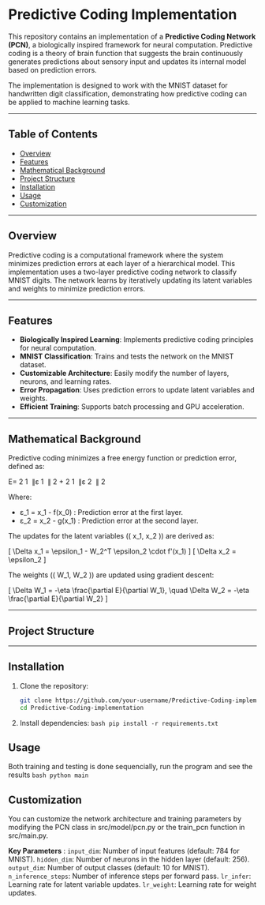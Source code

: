 # Predictive Coding Implementation

This repository contains an implementation of a **Predictive Coding Network (PCN)**, a biologically inspired framework for neural computation. Predictive coding is a theory of brain function that suggests the brain continuously generates predictions about sensory input and updates its internal model based on prediction errors.

The implementation is designed to work with the MNIST dataset for handwritten digit classification, demonstrating how predictive coding can be applied to machine learning tasks.

---

## Table of Contents
- [Overview](#overview)
- [Features](#features)
- [Mathematical Background](#mathematical-background)
- [Project Structure](#project-structure)
- [Installation](#installation)
- [Usage](#usage)
- [Customization](#customization)


---

## Overview

Predictive coding is a computational framework where the system minimizes prediction errors at each layer of a hierarchical model. This implementation uses a two-layer predictive coding network to classify MNIST digits. The network learns by iteratively updating its latent variables and weights to minimize prediction errors.

---

## Features

- **Biologically Inspired Learning**: Implements predictive coding principles for neural computation.
- **MNIST Classification**: Trains and tests the network on the MNIST dataset.
- **Customizable Architecture**: Easily modify the number of layers, neurons, and learning rates.
- **Error Propagation**: Uses prediction errors to update latent variables and weights.
- **Efficient Training**: Supports batch processing and GPU acceleration.

---

## Mathematical Background

Predictive coding minimizes a free energy function or prediction error, defined as:

E= 
2
1
​
 ∥ε 
1
​
 ∥ 
2
 + 
2
1
​
 ∥ε 
2
​
 ∥ 
2

Where:
- ε_1 = x_1 - f(x_0) : Prediction error at the first layer.
- ε_2 = x_2 - g(x_1) : Prediction error at the second layer.

The updates for the latent variables (\( x_1, x_2 \)) are derived as:

\[
\Delta x_1 = \epsilon_1 - W_2^T \epsilon_2 \cdot f'(x_1)
\]
\[
\Delta x_2 = \epsilon_2
\]

The weights (\( W_1, W_2 \)) are updated using gradient descent:

\[
\Delta W_1 = -\eta \frac{\partial E}{\partial W_1}, \quad \Delta W_2 = -\eta \frac{\partial E}{\partial W_2}
\]

---

## Project Structure


---

## Installation

1. Clone the repository:
   ```bash
   git clone https://github.com/your-username/Predictive-Coding-implementation.git
   cd Predictive-Coding-implementation

2. Install dependencies:
```bash pip install -r requirements.txt```

## Usage
Both training and testing is done sequencially, run the program and see the results
```bash python main ```

## Customization
You can customize the network architecture and training parameters by modifying the PCN class in src/model/pcn.py or the train_pcn function in src/main.py.

**Key Parameters** :
```input_dim```: Number of input features (default: 784 for MNIST).
```hidden_dim```: Number of neurons in the hidden layer (default: 256).
```output_dim```: Number of output classes (default: 10 for MNIST).
```n_inference_steps```: Number of inference steps per forward pass.
```lr_infer```: Learning rate for latent variable updates.
```lr_weight```: Learning rate for weight updates.